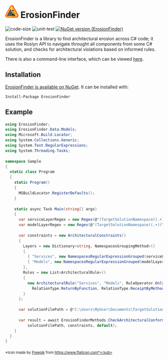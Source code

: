 <a href="icon.png"><img width="42px" height="42px" src="icon.png" /></a> ErosionFinder
==================================
![code-size](https://img.shields.io/github/languages/code-size/rafaatsouza/erosion-finder)
![unit-test](https://github.com/rafaatsouza/erosion-finder/workflows/unit-test/badge.svg)
[![NuGet version (ErosionFinder)](https://img.shields.io/nuget/v/ErosionFinder.svg)](https://www.nuget.org/packages/ErosionFinder/)

ErosionFinder is a library to find architectural erosion across C# code; it uses the Roslyn API to navigate throught all components from some C# solution, and checks for architectural violations based on informed rules.

There is also a command-line interface, which can be viewed [here](https://github.com/rafaatsouza/erosion-finder-cli).

Installation
------------

[ErosionFinder is available on NuGet](https://www.nuget.org/packages/ErosionFinder). It can be installed with:
```
Install-Package ErosionFinder
```

Example
------------
```csharp
using ErosionFinder;
using ErosionFinder.Data.Models;
using Microsoft.Build.Locator;
using System.Collections.Generic;
using System.Text.RegularExpressions;
using System.Threading.Tasks;

namespace Sample
{
  static class Program
  {
    static Program()
    {
      MSBuildLocator.RegisterDefaults();
    }

    static async Task Main(string[] args)
    {
      var serviceLayerRegex = new Regex(@"(TargetSolutionNamespace)(.+)(\w*(Service([s]{1})?)\b)");
      var modelLayerRegex = new Regex(@"(TargetSolutionNamespace)(.+)(\w*(Model([s]{1})?)\b)");

      var constraints = new ArchitecturalConstraints()
      {
        Layers = new Dictionary<string, NamespacesGroupingMethod>()
        {
          { "Services", new NamespacesRegularExpressionGrouped(serviceLayerRegex) },
          { "Models", new NamespacesRegularExpressionGrouped(modelLayerRegex) }
        },
        Rules = new List<ArchitecturalRule>()
        {
          new ArchitecturalRule("Services", "Models", RuleOperator.OnlyCanRelate, 
            RelationType.ReturnByFunction, RelationType.ReceiptByMethodArgument)
        }
      };

      var solutionFilePath = @"C:\Users\MyUser\Documents\TargetSolution\TargetSolution.sln";

      var result = await ErosionFinderMethods.CheckArchitecturalConformanceAsync(
          solutionFilePath, constraints, default);
    }
  }
}
```

<sub>*Icon made by [Freepik](https://www.flaticon.com/authors/freepik) from https://www.flaticon.com*</sub>
